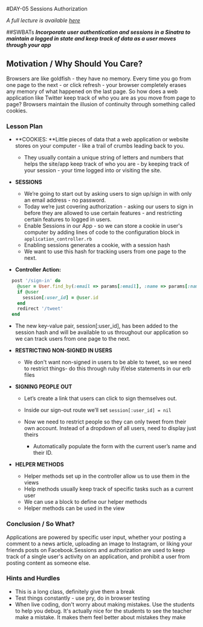 #DAY-05 Sessions Authorization

_A full lecture is available [here](LECTURE.md)_

##SWBATs
***Incorporate user authentication and sessions in a Sinatra to maintain a logged in state and keep track of data as a user moves through your app***

## Motivation / Why Should You Care?
Browsers are like goldfish - they have no memory. Every time you go from one page to the next - or click refresh - your browser completely erases any memory of what happened on the last page. So how does a web application like Twitter keep track of who you are as you move from page to page? Browsers maintain the illusion of continuity through something called cookies. 

### Lesson Plan

+ **COOKIES: **Little pieces of data that a web application or website stores on your computer - like a trail of crumbs leading back to you.
  * They usually contain a unique string of letters and numbers that helps the site/app keep track of who you are - by keeping track of your session - your time logged into or visiting the site. 

+ **SESSIONS**
  * We’re going to start out by asking users to sign up/sign in with only an email address - no password. 
  * Today we’re just covering authorization - asking our users to sign in before they are allowed to use certain features - and restricting certain features to logged in users. 
  * Enable Sessions in our App - so we can store a cookie in user's computer by adding lines of code to the configuration block in `application_controller.rb`  
  * Enabling sessions generates a cookie, with a session hash 
  * We want to use this hash for tracking users from one page to the next.

+ **Controller Action:**
```ruby
  post '/sign-in' do
    @user = User.find_by(:email => params[:email], :name => params[:name])
    if @user
      session[:user_id] = @user.id
    end
    redirect '/tweet'
  end
``` 
   
  * The new key-value pair, session[:user_id], has been added to the session hash and will be available to us throughout our application so we can track users from one page to the next. 

+ **RESTRICTING NON-SIGNED IN USERS**
  * We don't want non-signed in users to be able to tweet, so we need to restrict things- do this through ruby if/else statements in our erb files

+ **SIGNING PEOPLE OUT**
  * Let’s create a link that users can click to sign themselves out. 

  * Inside our sign-out route we’ll set `session[:user_id] = nil`
  * Now we need to restrict people so they can only tweet from their own account. Instead of a dropdown of all users, need to display just theirs
    * Automatically populate the form with the current user’s name and their ID.

+ **HELPER METHODS**
  * Helper methods set up in the controller allow us to use them in the views
  * Help methods usually keep track of specific tasks such as a current user
  * We can use a block to define our helper methods
  * Helper methods can be used in the view

### Conclusion / So What?
Applications are powered by specific user input, whether your posting a comment to a news article, uploading an image to Instagram, or liking your friends posts on Facebook.Sessions and authorization are used to keep track of a single user's activity on an application, and prohibit a user from posting content as someone else.

### Hints and Hurdles
+ This is a long class, definitely give them a break
+ Test things constantly - use pry, do in browser testing
+ When live coding, don't worry about making mistakes. Use the students to help you debug. It's actually nice for the students to see the teacher make a mistake. It makes them feel better about mistakes they make